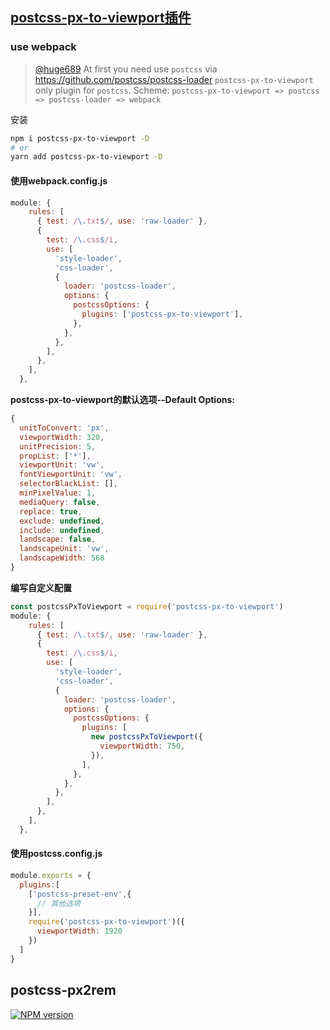 ## [postcss-px-to-viewport插件](https://github.com/evrone/postcss-px-to-viewport)

### use webpack

> [@huge689](https://github.com/huge689) At first you need use `postcss` via https://github.com/postcss/postcss-loader
> `postcss-px-to-viewport` only plugin for `postcss`.
> Scheme:
> `postcss-px-to-viewport => postcss => postcss-loader => webpack`

安装

```sh
npm i postcss-px-to-viewport -D
# or
yarn add postcss-px-to-viewport -D
```

#### 使用webpack.config.js

```js
module: {
    rules: [
      { test: /\.txt$/, use: 'raw-loader' },
      {
        test: /\.css$/i,
        use: [
          'style-loader',
          'css-loader',
          {
            loader: 'postcss-loader',
            options: {
              postcssOptions: {
                plugins: ['postcss-px-to-viewport'],
              },
            },
          },
        ],
      },
    ],
  },
```

**postcss-px-to-viewport的默认选项--Default Options:**

```js
{
  unitToConvert: 'px',
  viewportWidth: 320,
  unitPrecision: 5,
  propList: ['*'],
  viewportUnit: 'vw',
  fontViewportUnit: 'vw',
  selectorBlackList: [],
  minPixelValue: 1,
  mediaQuery: false,
  replace: true,
  exclude: undefined,
  include: undefined,
  landscape: false,
  landscapeUnit: 'vw',
  landscapeWidth: 568
}
```

**编写自定义配置**

```js
const postcssPxToViewport = require('postcss-px-to-viewport')
module: {
    rules: [
      { test: /\.txt$/, use: 'raw-loader' },
      {
        test: /\.css$/i,
        use: [
          'style-loader',
          'css-loader',
          {
            loader: 'postcss-loader',
            options: {
              postcssOptions: {
                plugins: [
                  new postcssPxToViewport({
                    viewportWidth: 750,
                  }),
                ],
              },
            },
          },
        ],
      },
    ],
  },
```

#### 使用postcss.config.js

```js
module.exports = {
  plugins:[
    ['postcss-preset-env',{
      // 其他选项
    }],
    require('postcss-px-to-viewport')({
      viewportWidth: 1920
    })
  ]
}
```



## postcss-px2rem

[![NPM version](https://img.shields.io/npm/v/postcss-px2rem.svg?style=flat-square)](https://npmjs.org/package/postcss-px2rem)

